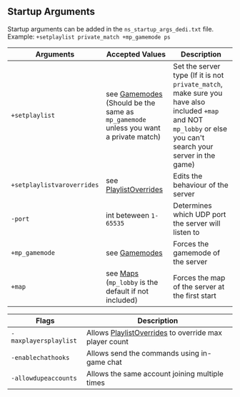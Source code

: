 ## Startup Arguments

Startup arguments can be added in the `ns_startup_args_dedi.txt` file.\
Example: `+setplaylist private_match +mp_gamemode ps`

| Arguments                  | Accepted Values                                                 | Description                                                               |
| -------------------------- | --------------------------------------------------------------  | ------------------------------------------------------------------------- |
| `+setplaylist`             | see [Gamemodes](../server-settings/file-names.md#gamemodes) (Should be the same as `mp_gamemode` unless you want a private match) | Set the server type (If it is not `private_match`, make sure you have also included `+map` and NOT `mp_lobby` or else you can't search your server in the game) |
| `+setplaylistvaroverrides` | see [PlaylistOverrides](playlistvar.md)                         | Edits the behaviour of the server                                         |
| `-port`                    | int beteween `1-65535`                                          | Determines which UDP port the server will listen to                       |
| `+mp_gamemode`             | see [Gamemodes](../server-settings/file-names.md#gamemodes)     | Forces the gamemode of the server                                         |
| `+map`                     | see [Maps](../server-settings/file-names.md#maps) (`mp_lobby` is the default if not included) | Forces the map of the server at the first start                           |

| Flags                 | Description                                                                    |
| --------------------- | ------------------------------------------------------------------------------ |
| `-maxplayersplaylist` | Allows [PlaylistOverrides](playlistvar.md) to override max player count        |
| `-enablechathooks`    | Allows send the commands using in-game chat                                    |
| `-allowdupeaccounts`  | Allows the same account joining multiple times                                 |
